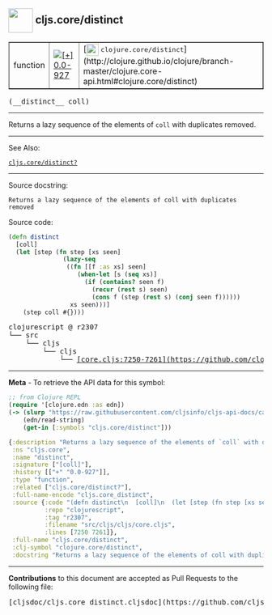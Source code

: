 ## <img width="48px" valign="middle" src="http://i.imgur.com/Hi20huC.png"> cljs.core/distinct

 <table border="1">
<tr>

<td>function</td>
<td><a href="https://github.com/cljsinfo/cljs-api-docs/tree/0.0-927"><img valign="middle" alt="[+] 0.0-927" src="https://img.shields.io/badge/+-0.0--927-lightgrey.svg"></a> </td>
<td>
[<img height="24px" valign="middle" src="http://i.imgur.com/1GjPKvB.png"> <samp>clojure.core/distinct</samp>](http://clojure.github.io/clojure/branch-master/clojure.core-api.html#clojure.core/distinct)
</td>
</tr>
</table>

 <samp>
(__distinct__ coll)<br>
</samp>

---

Returns a lazy sequence of the elements of `coll` with duplicates removed.

---


See Also:

[`cljs.core/distinct?`](cljs.core_distinctQMARK.md)<br>

---

Source docstring:

```
Returns a lazy sequence of the elements of coll with duplicates removed
```

Source code:

```clj
(defn distinct
  [coll]
  (let [step (fn step [xs seen]
               (lazy-seq
                ((fn [[f :as xs] seen]
                   (when-let [s (seq xs)]
                     (if (contains? seen f)
                       (recur (rest s) seen)
                       (cons f (step (rest s) (conj seen f))))))
                 xs seen)))]
    (step coll #{})))
```

 <pre>
clojurescript @ r2307
└── src
    └── cljs
        └── cljs
            └── <ins>[core.cljs:7250-7261](https://github.com/clojure/clojurescript/blob/r2307/src/cljs/cljs/core.cljs#L7250-L7261)</ins>
</pre>


---

__Meta__ - To retrieve the API data for this symbol:

```clj
;; from Clojure REPL
(require '[clojure.edn :as edn])
(-> (slurp "https://raw.githubusercontent.com/cljsinfo/cljs-api-docs/catalog/cljs-api.edn")
    (edn/read-string)
    (get-in [:symbols "cljs.core/distinct"]))
```

```clj
{:description "Returns a lazy sequence of the elements of `coll` with duplicates removed.",
 :ns "cljs.core",
 :name "distinct",
 :signature ["[coll]"],
 :history [["+" "0.0-927"]],
 :type "function",
 :related ["cljs.core/distinct?"],
 :full-name-encode "cljs.core_distinct",
 :source {:code "(defn distinct\n  [coll]\n  (let [step (fn step [xs seen]\n               (lazy-seq\n                ((fn [[f :as xs] seen]\n                   (when-let [s (seq xs)]\n                     (if (contains? seen f)\n                       (recur (rest s) seen)\n                       (cons f (step (rest s) (conj seen f))))))\n                 xs seen)))]\n    (step coll #{})))",
          :repo "clojurescript",
          :tag "r2307",
          :filename "src/cljs/cljs/core.cljs",
          :lines [7250 7261]},
 :full-name "cljs.core/distinct",
 :clj-symbol "clojure.core/distinct",
 :docstring "Returns a lazy sequence of the elements of coll with duplicates removed"}

```

---

__Contributions__ to this document are accepted as Pull Requests to the following file:

 <pre>
[cljsdoc/cljs.core_distinct.cljsdoc](https://github.com/cljsinfo/cljs-api-docs/blob/master/cljsdoc/cljs.core_distinct.cljsdoc)
</pre>

